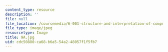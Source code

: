 ```yaml
---
content_type: resource
description: ''
file: null
file_location: /coursemedia/6-001-structure-and-interpretation-of-computer-programs-spring-2005/cdc50880ca68b6a554a248057f1f5fb7_9A.jpg
file_type: image/jpeg
resourcetype: Image
title: 9A.jpg
uid: cdc50880-ca68-b6a5-54a2-48057f1f5fb7
---
```

